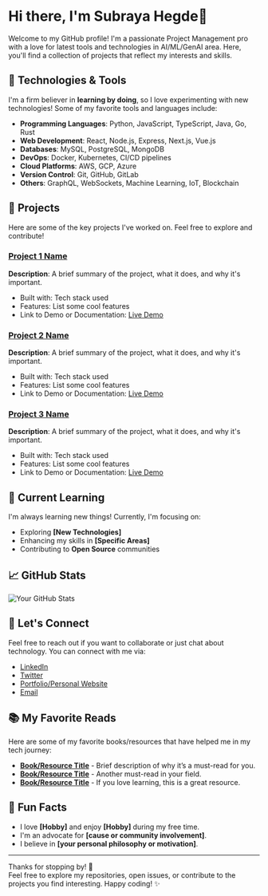 # Hi there, I'm Subraya Hegde👋

Welcome to my GitHub profile! I'm a passionate Project Management pro with a love for latest tools and technologies in AI/ML/GenAI area. Here, you'll find a collection of projects that reflect my interests and skills.

## 🔧 Technologies & Tools

I'm a firm believer in **learning by doing**, so I love experimenting with new technologies! Some of my favorite tools and languages include:

- **Programming Languages**: Python, JavaScript, TypeScript, Java, Go, Rust
- **Web Development**: React, Node.js, Express, Next.js, Vue.js
- **Databases**: MySQL, PostgreSQL, MongoDB
- **DevOps**: Docker, Kubernetes, CI/CD pipelines
- **Cloud Platforms**: AWS, GCP, Azure
- **Version Control**: Git, GitHub, GitLab
- **Others**: GraphQL, WebSockets, Machine Learning, IoT, Blockchain

## 🚀 Projects

Here are some of the key projects I've worked on. Feel free to explore and contribute!

### [Project 1 Name](link_to_project)
**Description**: A brief summary of the project, what it does, and why it's important.
- Built with: Tech stack used
- Features: List some cool features
- Link to Demo or Documentation: [Live Demo](link_to_demo)

### [Project 2 Name](link_to_project)
**Description**: A brief summary of the project, what it does, and why it's important.
- Built with: Tech stack used
- Features: List some cool features
- Link to Demo or Documentation: [Live Demo](link_to_demo)

### [Project 3 Name](link_to_project)
**Description**: A brief summary of the project, what it does, and why it's important.
- Built with: Tech stack used
- Features: List some cool features
- Link to Demo or Documentation: [Live Demo](link_to_demo)

## 🌱 Current Learning

I'm always learning new things! Currently, I'm focusing on:

- Exploring **[New Technologies]**
- Enhancing my skills in **[Specific Areas]**
- Contributing to **Open Source** communities

## 📈 GitHub Stats

![Your GitHub Stats](https://github-readme-stats.vercel.app/api?username=[YourUsername]&show_icons=true&count_private=true&hide=prs&theme=radical)

## 🤝 Let's Connect

Feel free to reach out if you want to collaborate or just chat about technology. You can connect with me via:

- [LinkedIn](your_linkedin_url)
- [Twitter](your_twitter_url)
- [Portfolio/Personal Website](your_website_url)
- [Email](mailto:your_email@example.com)

## 📚 My Favorite Reads

Here are some of my favorite books/resources that have helped me in my tech journey:

- **[Book/Resource Title](Link)** - Brief description of why it’s a must-read for you.
- **[Book/Resource Title](Link)** - Another must-read in your field.
- **[Book/Resource Title](Link)** - If you love learning, this is a great resource.

## 📝 Fun Facts

- I love **[Hobby]** and enjoy **[Hobby]** during my free time.
- I'm an advocate for **[cause or community involvement]**.
- I believe in **[your personal philosophy or motivation]**.

---

Thanks for stopping by! 🚀  
Feel free to explore my repositories, open issues, or contribute to the projects you find interesting. Happy coding! ✨

